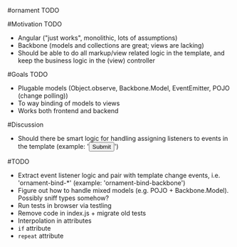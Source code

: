 #ornament
TODO

#Motivation
TODO
* Angular ("just works", monolithic, lots of assumptions)
* Backbone (models and collections are great; views are lacking)
* Should be able to do all markup/view related logic in the template, and keep the business logic in the (view) controller

#Goals
TODO
* Plugable models (Object.observe, Backbone.Model, EventEmitter, POJO (change polling))
* To way binding of models to views
* Works both frontend and backend

#Discussion
* Should there be smart logic for handling assigning listeners to events in the template (example: '<button onclick="doSomething()">Submit</button>')

#TODO
* Extract event listener logic and pair with template change events, i.e. 'ornament-bind-*' (example: 'ornament-bind-backbone')
* Figure out how to handle mixed models (e.g. POJO + Backbone.Model). Possibly sniff types somehow?
* Run tests in browser via testling
* Remove code in index.js + migrate old tests
* Interpolation in attributes
* `if` attribute
* `repeat` attribute